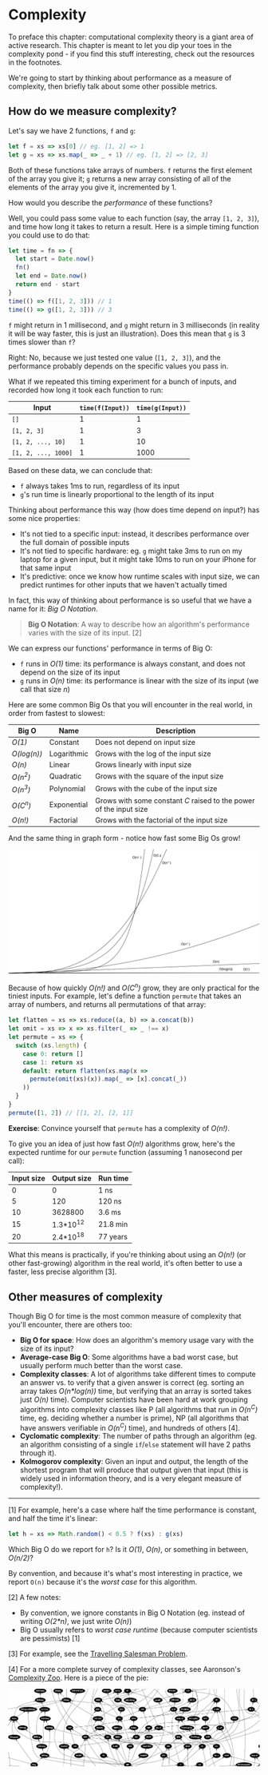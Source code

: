 # Complexity

To preface this chapter: computational complexity theory is a giant area of active research. This chapter is meant to let you dip your toes in the complexity pond - if you find this stuff interesting, check out the resources in the footnotes.

We're going to start by thinking about performance as a measure of complexity, then briefly talk about some other possible metrics.

## How do we measure complexity?

Let's say we have 2 functions, `f` and `g`:

```js
let f = xs => xs[0] // eg. [1, 2] => 1
let g = xs => xs.map(_ => _ + 1) // eg. [1, 2] => [2, 3]
```

Both of these functions take arrays of numbers. `f` returns the first element of the array you give it; `g` returns a new array consisting of all of the elements of the array you give it, incremented by 1.

How would you describe the *performance* of these functions?

Well, you could pass some value to each function (say, the array `[1, 2, 3]`), and time how long it takes to return a result. Here is a simple timing function you could use to do that:

```js
let time = fn => {
  let start = Date.now()
  fn()
  let end = Date.now()
  return end - start
}
time(() => f([1, 2, 3])) // 1
time(() => g([1, 2, 3])) // 3
```

`f` might return in 1 millisecond, and `g` might return in 3 milliseconds (in reality it will be way faster, this is just an illustration). Does this mean that `g` is 3 times slower than `f`?

Right: No, because we just tested one value (`[1, 2, 3]`), and the performance probably depends on the specific values you pass in.

What if we repeated this timing experiment for a bunch of inputs, and recorded how long it took each function to run:

| Input             | `time(f(Input))`  | `time(g(Input))`  |
|-------------------|-------------------|-------------------|
| `[]`              | 1                 | 1                 |
| `[1, 2, 3]`       | 1                 | 3                 |
| `[1, 2, ..., 10]` | 1                 | 10                |
| `[1, 2, ..., 1000]` | 1               | 1000              |

Based on these data, we can conclude that:

- `f` always takes 1ms to run, regardless of its input
- `g`'s run time is linearly proportional to the length of its input

Thinking about performance this way (how does time depend on input?) has some nice properties:

- It's not tied to a specific input: instead, it describes performance over the full domain of possible inputs
- It's not tied to specific hardware: eg. `g` might take 3ms to run on my laptop for a given input, but it might take 10ms to run on your iPhone for that same input
- It's predictive: once we know how runtime scales with input size, we can predict runtimes for other inputs that we haven't actually timed

In fact, this way of thinking about performance is so useful that we have a name for it: *Big O Notation*.

> **Big O Notation**: A way to describe how an algorithm's performance varies with the size of its input. [2]

We can express our functions' performance in terms of Big O:

- `f` runs in *O(1)* time: its performance is always constant, and does not depend on the size of its input
- `g` runs in *O(n)* time: its performance is linear with the size of its input (we call that size *n*)

Here are some common Big Os that you will encounter in the real world, in order from fastest to slowest:

| Big O   | Name          | Description                   |
|---------|---------------|-------------------------------|
| *O(1)*  | Constant      | Does not depend on input size |
| *O(log(n))* | Logarithmic | Grows with the log of the input size
| *O(n)*  | Linear        | Grows linearly with input size
| *O(n*<sup>*2*</sup>*)*  | Quadratic | Grows with the square of the input size
| *O(n*<sup>*3*</sup>*)*  | Polynomial | Grows with the cube of the input size
| *O(C*<sup>*n*</sup>*)*  | Exponential | Grows with some constant *C* raised to the power of the input size
| *O(n!)* | Factorial     | Grows with the factorial of the input size |

And the same thing in graph form - notice how fast some Big Os grow!

![](illustrations/Complexity-Graph.svg)

Because of how quickly *O(n!)* and *O(C*<sup>*n*</sup>*)* grow, they are only practical for the tiniest inputs. For example, let's define a function `permute` that takes an array of numbers, and returns all permutations of that array:

```js
let flatten = xs => xs.reduce((a, b) => a.concat(b))
let omit = xs => x => xs.filter(_ => _ !== x)
let permute = xs => {
  switch (xs.length) {
    case 0: return []
    case 1: return xs
    default: return flatten(xs.map(x =>
      permute(omit(xs)(x)).map(_ => [x].concat(_))
    ))
  }
}
permute([1, 2]) // [[1, 2], [2, 1]]
```

**Exercise**: Convince yourself that `permute` has a complexity of *O(n!)*.

To give you an idea of just how fast *O(n!)* algorithms grow, here's the expected runtime for our `permute` function (assuming 1 nanosecond per call):

| Input size    | Output size    | Run time      |
|---------------|----------------|---------------|
| 0             | 0              | 1 ns          |
| 5             | 120            | 120 ns        |
| 10            | 3628800        | 3.6 ms        |
| 15            | 1.3*10<sup>12</sup> | 21.8 min |
| 20            | 2.4*10<sup>18</sup> | 77 years |

What this means is practically, if you're thinking about using an *O(n!)* (or other fast-growing) algorithm in the real world, it's often better to use a faster, less precise algorithm [3].

## Other measures of complexity

Though Big O for time is the most common measure of complexity that you'll encounter, there are others too:

- **Big O for space**: How does an algorithm's memory usage vary with the size of its input?
- **Average-case Big O**: Some algorithms have a bad worst case, but usually perform much better than the worst case.
- **Complexity classes**: A lot of algorithms take different times to compute an answer vs. to verify that a given answer is correct (eg. sorting an array takes *O(n\*log(n))* time, but verifying that an array is sorted takes just *O(n)* time). Computer scientists have been hard at work grouping algorithms into complexity classes like P (all algorithms that run in *O(n*<sup>*C*</sup>*)* time, eg. deciding whether a number is prime), NP (all algorithms that have answers verifiable in *O(n*<sup>*C*</sup>*)* time), and hundreds of others [4].
- **Cyclomatic complexity**: The number of paths through an algorithm (eg. an algorithm consisting of a single `if`/`else` statement will have 2 paths through it).
- **Kolmogorov complexity**: Given an input and output, the length of the shortest program that will produce that output given that input (this is widely used in information theory, and is a very elegant measure of complexity!).

-------------------

[1] For example, here's a case where half the time performance is constant, and half the time it's linear:

```js
let h = xs => Math.random() < 0.5 ? f(xs) : g(xs)
```

Which Big O do we report for `h`? Is it *O(1)*, *O(n)*, or something in between, *O(n/2)*?

By convention, and because it's what's most interesting in practice, we report `O(n)` because it's the *worst case* for this algorithm.

[2] A few notes:

- By convention, we ignore constants in Big O Notation (eg. instead of writing *O(2\*n)*, we just write *O(n)*)
- Big O usually refers to *worst case runtime* (because computer scientists are pessimists) [1]

[3] For example, see the [Travelling Salesman Problem](https://en.wikipedia.org/wiki/Travelling_salesman_problem#Exact_algorithms).

[4] For a more complete survey of complexity classes, see Aaronson's [Complexity Zoo](https://complexityzoo.uwaterloo.ca/Complexity_Zoo). Here is a piece of the pie:

![](illustrations/Complexity-Classes.png)